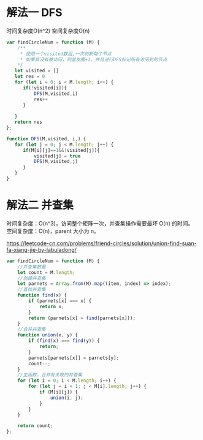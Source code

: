 # 解法一 DFS

时间复杂度O(n^2)
空间复杂度O(n)


```javascript
var findCircleNum = function (M) {
    /** 
     * 使用一个visited数组,一次判断每个节点
     * 如果其没有被访问，则盆友圈+1，并且进行DFS标记所有访问到的节点
    */
   let visited = []
   let res = 0
   for (let i = 0; i < M.length; i++) {
      if(!visited[i]){
          DFS(M,visited,i)
          res++
      }
       
   }
   return res
};

function DFS(M,visited, i,) {
   for (let j = 0; j < M.length; j++) {
      if(M[i][j]==1&&!visited[j]){
          visited[j] = true
          DFS(M,visited,j)
      }
   }
}
```



# 解法二 并查集

时间复杂度：O(n^3)，访问整个矩阵一次，并查集操作需要最坏 O(n) 的时间。
空间复杂度：O(n)，parent 大小为 n。

https://leetcode-cn.com/problems/friend-circles/solution/union-find-suan-fa-xiang-jie-by-labuladong/


```javascript
var findCircleNum = function (M) {
    //并查集数量
    let count = M.length;
    //创建并查集
    let parnets = Array.from(M).map((item, index) => index);
    //查找并查集
    function find(x) {
        if (parnets[x] === x) {
            return x;
        }
        return (parnets[x] = find(parnets[x]));
    }
    //合并并查集
    function union(x, y) {
        if (find(x) === find(y)) {
            return;
        }
        parnets[parnets[x]] = parnets[y];
        count--;
    }
    //主函数，合并有关联的并查集
    for (let i = 0; i < M.length; i++) {
        for (let j = i + 1; j < M[i].length; j++) {
            if (M[i][j]) {
                union(i, j);
            }
        }
    }

    return count;
};
```